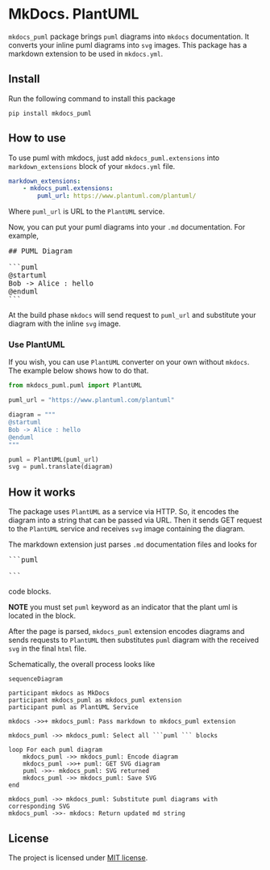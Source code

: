 # MkDocs. PlantUML

`mkdocs_puml` package brings `puml` diagrams into `mkdocs` documentation.
It converts your inline puml diagrams into `svg` images.
This package has a markdown extension to be used in `mkdocs.yml`.

## Install

Run the following command to install this package

```shell
pip install mkdocs_puml
```

## How to use

To use puml with mkdocs, just add `mkdocs_puml.extensions` into
`markdown_extensions` block of your `mkdocs.yml` file.

```yaml
markdown_extensions:
    - mkdocs_puml.extensions:
        puml_url: https://www.plantuml.com/plantuml/
```

Where `puml_url` is URL to the `PlantUML` service.

Now, you can put your puml diagrams into your `.md` documentation. For example,

<pre>
## PUML Diagram

```puml
@startuml
Bob -> Alice : hello
@enduml
```
</pre>

At the build phase `mkdocs` will send request to `puml_url` and substitute your
diagram with the inline `svg` image.

### Use PlantUML

If you wish, you can use `PlantUML` converter on your own without `mkdocs`.
The example below shows how to do that.

```python
from mkdocs_puml.puml import PlantUML

puml_url = "https://www.plantuml.com/plantuml"

diagram = """
@startuml
Bob -> Alice : hello
@enduml
"""

puml = PlantUML(puml_url)
svg = puml.translate(diagram)
```

## How it works

The package uses `PlantUML` as a service via HTTP. So, it encodes the diagram into
a string that can be passed via URL. Then it sends GET request to
the `PlantUML` service and receives `svg` image containing the diagram.

The markdown extension just parses `.md` documentation files and looks for

<pre>
```puml

```
</pre>

code blocks.

**NOTE** you must set `puml` keyword as an indicator that the plant uml is located in the block.

After the page is parsed, `mkdocs_puml` extension encodes diagrams and
sends requests to `PlantUML` then substitutes `puml` diagram with the received `svg`
in the final `html` file.

Schematically, the overall process looks like

```mermaid
sequenceDiagram

participant mkdocs as MkDocs
participant mkdocs_puml as mkdocs_puml extension
participant puml as PlantUML Service

mkdocs ->>+ mkdocs_puml: Pass markdown to mkdocs_puml extension

mkdocs_puml ->> mkdocs_puml: Select all ```puml ``` blocks

loop For each puml diagram
    mkdocs_puml ->> mkdocs_puml: Encode diagram
    mkdocs_puml ->>+ puml: GET SVG diagram
    puml ->>- mkdocs_puml: SVG returned
    mkdocs_puml ->> mkdocs_puml: Save SVG
end

mkdocs_puml ->> mkdocs_puml: Substitute puml diagrams with corresponding SVG
mkdocs_puml ->>- mkdocs: Return updated md string
```

## License

The project is licensed under [MIT license](LICENSE).
